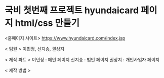 # 국비 첫번째 프로젝트 hyundaicard 페이지 html/css 만들기

<홈페이지 사이트>
https://www.hyundaicard.com/index.jsp

< 팀원 > 
이민정, 신지송, 권상지

< 제작 파트 >
이민정 : 메인 페이지
신지송 : 법인 페이지
권상지 : 개인사업자 페이지

< 제작 방법 >
